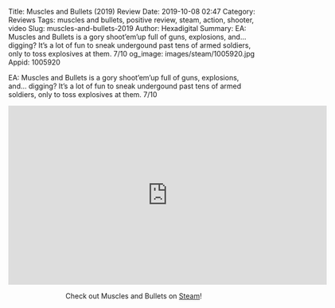Title: Muscles and Bullets (2019) Review
Date: 2019-10-08 02:47
Category: Reviews
Tags: muscles and bullets, positive review, steam, action, shooter, video
Slug: muscles-and-bullets-2019
Author: Hexadigital
Summary: EA: Muscles and Bullets is a gory shoot’em’up full of guns, explosions, and… digging? It’s a lot of fun to sneak undergound past tens of armed soldiers, only to toss explosives at them. 7/10
og_image: images/steam/1005920.jpg
Appid: 1005920

EA: Muscles and Bullets is a gory shoot’em’up full of guns, explosions, and… digging? It’s a lot of fun to sneak undergound past tens of armed soldiers, only to toss explosives at them. 7/10

<center><iframe src="https://www.youtube.com/embed/T8NireAJiws?feature=oembed" allow="accelerometer; autoplay; encrypted-media; gyroscope; picture-in-picture" width="640" height="360" frameborder="0"></iframe>

Check out Muscles and Bullets on [Steam](https://store.steampowered.com/app/1005920/?curator_clanid=34633900)!</center>